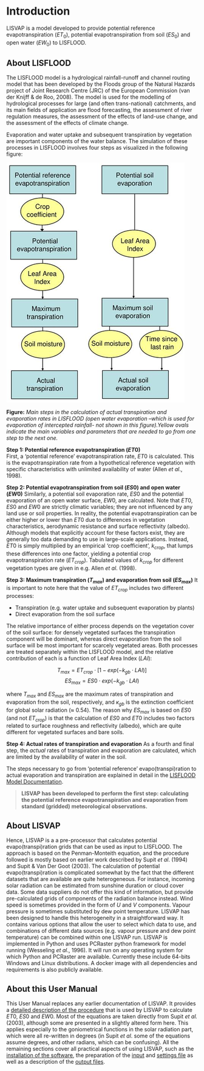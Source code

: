 # Introduction

LISVAP is a model developed to provide potential reference evapotranspiration ($ET_0$), potential evapotranspiration from soil ($ES_0$) and open water ($EW_0$) to LISFLOOD.

## About LISFLOOD

The LISFLOOD model is a hydrological rainfall-runoff and channel routing model that has been developed by the Floods group of the Natural Hazards project of Joint Research Centre (JRC) of the European Commission (van der Knijff & de Roo, 2008). The model is used for the modelling of hydrological processes for large (and often trans-national) catchments, and its main fields of application are flood forecasting, the assessment of river regulation measures, the assessment of the effects of land-use change, and the assessment of the effects of climate change. 

Evaporation and water uptake and subsequent transpiration by vegetation are important components of the water balance. The simulation of these processes in LISFLOOD involves four steps as visualized in the following figure:

![](..\media\figure1.jpg)

**Figure:** *Main steps in the calculation of actual transpiration and evaporation rates in LISFLOOD (open water evaporation –which is used for evaporation of intercepted rainfall- not shown in this figure).Yellow ovals indicate the main variables and parameters that are needed to go from one step to the next one.*  


**Step 1: Potential reference evapotranspiration ($ET0$)**
<br> First, a ‘potential reference’ evapotranspiration rate, $ET0$ is calculated. This is the evapotranspiration rate from a hypothetical reference vegetation with specific characteristics with unlimited availability of water (Allen *et al*., 1998). 

**Step 2: Potential evapotranspiration from soil ($ES0$) and open water ($EW0$)**
Similarly, a potential soil evaporation rate, $ES0$ and the potential evaporation of an open water surface, $EW0$, are calculated. Note that $ET0$, $ES0$ and $EW0$ are strictly climatic variables; they are not influenced by any land use or soil properties. In reality, the potential evapotranspiration can be either higher or lower than $ET0$ due to differences in vegetation characteristics, aerodynamic resistance and surface reflectivity (albedo). Although models that explicitly account for these factors exist, they are generally too data demanding to use in large-scale applications. Instead, $ET0$ is simply multiplied by an empirical ‘crop coefficient’, $k_{crop}$, that lumps these differences into one factor, yielding a potential crop evapotranspiration rate ($ET_{crop}$). Tabulated values of $k_{crop}$ for different vegetation types are given in e.g. Allen *et al*. (1998).

**Step 3: Maximum transpiration ($T_{max}$) and evaporation from soil ($ES_{max}$)**
It is important to note here that the value of $ET_{crop}$ includes two different processes:  
- Transpiration (e.g. water uptake and subsequent evaporation by plants)
- Direct evaporation from the soil surface

The relative importance of either process depends on the vegetation cover of the soil surface: for densely vegetated surfaces the transpiration component will be dominant, whereas direct evaporation from the soil surface will be most important for scarcely vegetated areas.  Both processes are treated separately within the LISFLOOD model, and the relative contribution of each is a function of Leaf Area Index ($LAI$):

$$ T_{max}=ET_{crop} \cdot [1-exp(-k_{gb} \cdot LAI)] $$
$$ ES_{max}= ES0 \cdot exp(-k_{gb} \cdot LAI)$$

where $T_{max}$ and $ES_{max}$ are the maximum rates of transpiration and evaporation from the soil, respectively, and $к_{gb}$ is the extinction coefficient for global solar radiation (≈ 0.54). The reason why $ES_{max}$ is based on $ES0$ (and not $ET_{crop}$) is that the calculation of $ES0$ and $ET0$ includes two factors related to surface roughness and reflectivity (albedo), which are quite different for vegetated surfaces and bare soils.  

**Step 4: Actual rates of transpiration and evaporation**
As a fourth and final step, the *actual* rates of transpiration and evaporation are calculated, which are limited by the availability of water in the soil. 

The steps necessary to go from ‘potential reference’ evapo(transpi)ration to actual evaporation and transpiration are explained in detail in the [LISFLOOD Model Documentation](https://ec-jrc.github.io/lisflood-model/). 

> **LISVAP has been developed to perform the first step: calculating the potential reference evapotranspiration and evaporation from standard (gridded) meteorological observations.**


## About LISVAP

Hence, LISVAP is a a pre-processor that calculates potential evapo(transpi)ration grids that can be used as input to LISFLOOD. 
The approach is based on the Penman-Monteith equation, and the procedure followed is mostly based on earlier work described by Supit *et al*. (1994) and Supit & Van Der Goot (2003). 
The calculation of potential evapo(transpi)ration is complicated somewhat by the fact that the different datasets that are available are quite heterogeneous. 
For instance, incoming solar radiation can be estimated from sunshine duration or cloud cover data. 
Some data suppliers do not offer this kind of information, but provide pre-calculated grids of components of the radiation balance instead. 
Wind speed is sometimes provided in the form of *U* and *V* components. Vapour pressure is sometimes substituted by dew point temperature. 
LISVAP has been designed to handle this heterogeneity in a straightforward way. 
It contains various options that allow the user to select which data to use, and combinations of different data sources (e.g. vapour pressure and dew point temperature) can be combined within one LISVAP run. 
LISVAP is implemented in Python and uses PCRaster python framework for model running (Wesseling *et al*., 1996). It will run on any operating system for which Python and PCRaster are available. 
Currently these include 64-bits Windows and Linux distributions. A docker image with all dependencies and requirements is also publicly available. 

## About this User Manual

This User Manual replaces any earlier documentation of LISVAP. It provides a [detailed description of the procedure](https://ec-jrc.github.io/lisflood-lisvap/2_LISVAP_evaporation/) that is used by LISVAP to calculate $ET0$, $ES0$ and $EW0$.  Most of the equations are taken directly from Supit *et al.* (2003), although some are presented in a slightly altered form here. This applies especially to the goniometrical functions in the solar radiation part, which were all re-written in degrees (in Supit *et al*. some of the equations assume degrees, and other radians, which can be confusing). All the remaining sections cover all practical aspects of using LISVAP, such as the [installation of the software](https://ec-jrc.github.io/lisflood-lisvap/3_LISVAP_installation/), the preparation of the [input](https://ec-jrc.github.io/lisflood-lisvap/4_LISVAP_input/) and [settings file](https://ec-jrc.github.io/lisflood-lisvap/5_LISVAP_settingsfile/) as well as a description of the [output files](https://ec-jrc.github.io/lisflood-lisvap/6_LISVAP_output/).
